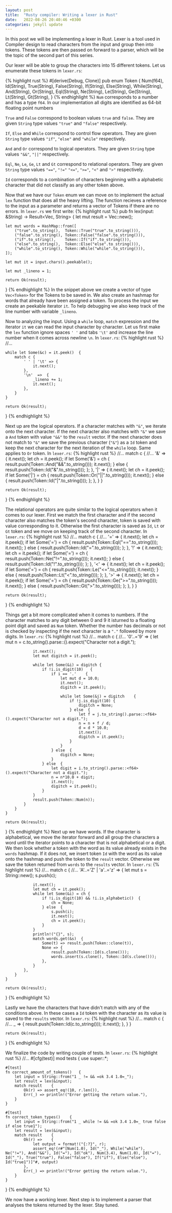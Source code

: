 ```yaml
---
layout: post
title:  "Rusty compiler: Writing a lexer in Rust"
date:   2022-08-26 20:40:46 +0300
categories: jekyll update
---
```

In this post we will be implementing a lexer in Rust. Lexer is a tool used in Compiler design to read characters from the input and group then into tokens. These tokens are then passed on forward to a parser, which will be the topic of the second part of this series.

Our lexer will be able to group the characters into 15 different tokens. Let us enumerate these tokens in `lexer.rs`:

{% highlight rust %}
#[derive(Debug, Clone)]
pub enum Token    {
    Num(f64),
    Id(String),
    True(String),
    False(String),
    If(String),
    Else(String),
    While(String),
    And(String),
    Or(String),
    Eql(String),
    Ne(String),
    Le(String),
    Ge(String),
    Lt(String),
    Gt(String),
}
{% endhighlight %}
`Num` corresponds to a number and has a type `f64`. In our implementation all digits are identified as 64-bit floating point numbers

`True` and `False` correspond to boolean values `true` and `false`. They are given `String` type values `"true"` and `"false"` respectively.

`If`, `Else` and `While` correspond to control flow operators. They are given `String` type values `"if"`, `"else"` and `"while"` respectively.

`And` and `Or` correspond to logical operators. They are given `String` type values `"&&"`, `"||"` respectively.

`Eql`, `Ne`, `Le`, `Ge`, `Lt` and `Gt` correspond to relational operators. They are given `String` type values `"=="`, `"!="` `"<="`, `">="`, `"<"` and `">"` respectively.

`Id` corresponds to a combination of characters beginning with a alphabetic character that did not classify as any other token above. 

Now that we have our `Token` enum we can move on to implement the actual `lex` function that does all the heavy lifting. The function recieves a reference to the input as a parameter and returns a vector of Tokens if there are no errors. In `lexer.rs` we first write:
{% highlight rust %}
pub fn lex(input: &String) -> Result<Vec<Token>, String>    {
    let mut result = Vec::new();

    let mut words = HashMap::from([
        ("true".to_string(),  Token::True("true".to_string())),
        ("false".to_string(), Token::False("false".to_string())),
        ("if".to_string(),    Token::If("if".to_string())),
        ("else".to_string(),  Token::Else("else".to_string())),
        ("while".to_string(), Token::While("while".to_string())),
    ]);

    let mut it = input.chars().peekable();

    let mut _lineno = 1;

    return Ok(result);
}
{% endhighlight %}
In the snippet above we create a vector of type `Vec<Token>` for the Tokens to be saved in. We also create an hashmap for words that already have been assigned a token. To process the input we create an peekable iterator `it`. To help debugging we also keep track of the line number with variable `_lineno`.

Now to analyzing the input. Using a `while` loop, `match` expression and the iterator `it` we can read the input character by character. Let us first make the `lex` function ignore spaces `' '` and tabs `'\t'` and increase the line number when it comes across newline `\n`. In `lexer.rs`:
{% highlight rust %}
    //...

    while let Some(&c) = it.peek()  {
        match c {
            ' ' | '\t' => {
                it.next();
            },
            '\n'  =>  {
                _lineno += 1;
                it.next();
            },
        }
    }

    return Ok(result);
}
{% endhighlight %}

Next up are the logical operators. If a character matches with `"&"`, we iterate onto the next character. If the next character also matches with `"&"` we save a `And` token with value `"&&"` to the `result` vector. If the next character does not match to `"&"` we save the previous character (`"&"`) as a `Id` token and keep the next character for the next iteration of the `while` loop. Same applies to `Or` token. In `lexer.rs`:
{% highlight rust %}
        //...
        match c {
            //...
            '&' =>  {
                it.next();
                let ch = it.peek();
                if let Some('&') = ch   {
                    result.push(Token::And("&&".to_string()));
                    it.next();
                } else  {
                    result.push(Token::Id("&".to_string()));
                };
            },
            '|' =>  {
                it.next();
                let ch = it.peek();
                if let Some('|') = ch   {
                    result.push(Token::Or("||".to_string()));
                    it.next();
                } else  {
                    result.push(Token::Id("|".to_string()));
                };
            },
        }
    }

    return Ok(result);
}
{% endhighlight %}

The relational operators are quite similar to the logical operators when it comes to our lexer. First we match the first character and if the second character also matches the token's second character, token is saved with value corresponding to it. Otherwise the first character is saved as `Id`, `Lt` or `Gt` token and we move on keeping track of the second character. In `lexer.rs`:
{% highlight rust %}
        //...
        match c {
            //...
            '=' =>  {
                it.next();
                let ch = it.peek();
                if let Some('=') = ch   {
                    result.push(Token::Eql("==".to_string()));
                    it.next();
                } else  {
                    result.push(Token::Id("=".to_string()));
                };
            },
            '!' =>  {
                it.next();
                let ch = it.peek();
                if let Some('=') = ch   {
                    result.push(Token::Ne("!=".to_string()));
                    it.next();
                } else  {
                    result.push(Token::Id("!".to_string()));
                };
            },
            '<' =>  {
                it.next();
                let ch = it.peek();
                if let Some('=') = ch   {
                    result.push(Token::Le("<=".to_string()));
                    it.next();
                } else  {
                    result.push(Token::Lt("<".to_string()));
                };
            },
            '>' =>  {
                it.next();
                let ch = it.peek();
                if let Some('=') = ch   {
                    result.push(Token::Ge(">=".to_string()));
                    it.next();
                } else  {
                    result.push(Token::Gt(">".to_string()));
                };
            },
        }
    }

    return Ok(result);
}
{% endhighlight %}

Things get a bit more complicated when it comes to numbers. If the character matches to any digit between 0 and 9 it isturned to a floating point digit and saved as `Num` token.  Whether the number has decimals or not is checked by inspecting if the next character is a `"."` followed by more digits. In `lexer.rs`:
{% highlight rust %}
        //...
        match c {
            //...
            '0'..='9' =>    {
                let mut n = c.to_string().parse::<f64>().expect("Character not a digit.");

                it.next();
                let mut digitch = it.peek();

                while let Some(&i) = digitch {
                    if !i.is_digit(10)   {
                        if i == '.'    {
                            let mut d = 10.0;
                            it.next();
                            digitch = it.peek();

                            while let Some(&j) = digitch    {
                                if !j.is_digit(10) {
                                    digitch = None;
                                } else  {
                                    let f = j.to_string().parse::<f64>().expect("Character not a digit.");
                                    n = n + f / d;
                                    d = d * 10.0;
                                    it.next();
                                    digitch = it.peek();
                                }
                            }
                        } else  {
                            digitch = None;
                        }
                    } else  {
                        let digit = i.to_string().parse::<f64>().expect("Character not a digit.");
                        n = n*10.0 + digit;
                        it.next();
                        digitch = it.peek();
                    }
                }
                result.push(Token::Num(n));
            }
        }
    }

    return Ok(result);
}
{% endhighlight %}
Next up we have words. If the character is alphabetical, we move the iterator forward and all group the characters a word until the iterator points to a character that is not alphabetical or a digit. We then look whether a token with the word as its value already exists in the `words` hashmap. If it does not, we insert token `Id` with the word as its value onto the hashmap and push the token to the `result` vector. Otherwise we save the token returned from `words` to the `results` vector. In `lexer.rs`:
{% highlight rust %}
        //...
        match c {
            //...
            'A'..='Z' | 'a'..='z' => {
                let mut s = String::new();
                s.push(c);

                it.next();
                let mut ch = it.peek();
                while let Some(&i) = ch {
                    if !i.is_digit(10) && !i.is_alphabetic()  {
                        ch = None;
                    } else  {
                        s.push(i);
                        it.next();
                        ch = it.peek();
                    }
                }
                println!("{}", s);
                match words.get(&s)  {
                    Some(t) => result.push(Token::clone(t)),
                    None => {
                        result.push(Token::Id(s.clone()));
                        words.insert(s.clone(), Token::Id(s.clone()));
                    },
                }
            },
        }
    }

    return Ok(result);
}
{% endhighlight %}

Lastly we have the characters that have didn't match with any of the conditions above. In these cases a `Id` token with the character as its value is saved to the `results` vector. In `lexer.rs`:
{% highlight rust %}
        //...
        match c {
            //...
            _ => {
                result.push(Token::Id(c.to_string()));
                it.next();
            },
        }
    }

    return Ok(result);
}
{% endhighlight %}

We finalize the code by writing couple of tests. In `lexer.rs`:
{% highlight rust %}
//...
#[cfg(test)]
mod tests    {
    use super::*;

    #[test]
    fn correct_amount_of_tokens()   {
        let input = String::from("1 _ != && =ok 3.4 1.0=_");
        let result = lex(&input);
        match result    {
            Ok(r) => assert_eq!(10, r.len()),
            Err(_) => println!("Error getting the return value."),
        }
    }

    #[test]
    fn correct_token_types()    {
        let input = String::from("1 _ while != && =ok 3.4 1.0=_ true false if else true1");
        let result = lex(&input);
        match result    {
            Ok(r) =>    {
                let output = format!("{:?}", r);
                assert_eq!(r#"[Num(1.0), Id("_"), While("while"), Ne("!="), And("&&"), Id("="), Id("ok"), Num(3.4), Num(1.0), Id("="), Id("_"), True("true"), False("false"), If("if"), Else("else"), Id("true1")]"#, output)
            },
            Err(_) => println!("Error getting the return value."),
        }
    }
}
{% endhighlight %}

We now have a working lexer. Next step is to implement a parser that analyses the tokens returned by the lexer. Stay tuned.
